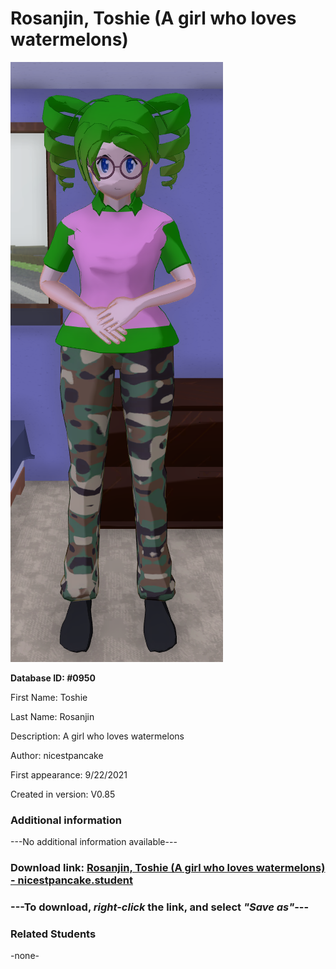 # Rosanjin, Toshie (A girl who loves watermelons)

<img src="../../Files/Images/Rosanjin, Toshie (A girl who loves watermelons).png" title="Rosanjin, Toshie (A girl who loves watermelons) - nicestpancake">

**Database ID: #0950**

First Name: Toshie

Last Name: Rosanjin

Description: A girl who loves watermelons

Author: nicestpancake

First appearance: 9/22/2021

Created in version: V0.85

### Additional information

---No additional information available---

### Download link: <a href="https://raw.githubusercontent.com/Arbiter1223/Daigaku-Gurashi-Custom-Students/master/Files/Student%20Files/Rosanjin%2C%20Toshie%20(A%20girl%20who%20loves%20watermelons)%20-%20nicestpancake.student">Rosanjin, Toshie (A girl who loves watermelons) - nicestpancake.student</a>

### ---**To download, _right-click_ the link, and select _"Save as"_**---

### Related Students

-none-
